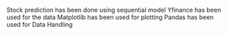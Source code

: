 Stock prediction has been done using sequential model
Yfinance has been used for the data
Matplotlib has been used for plotting
Pandas has been used for Data Handling
